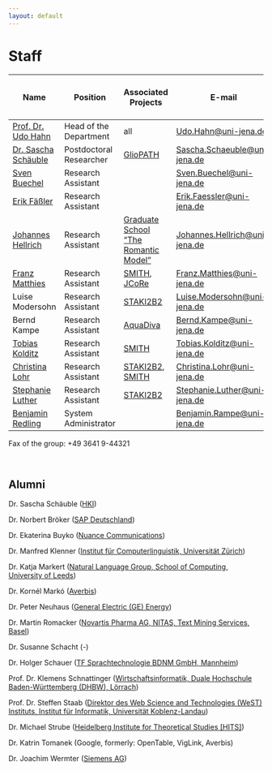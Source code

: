 ```yaml
---
layout: default
---
```


# Staff

<table>
<colgroup>
<col style="width: 300px" />
<col style="width: 300px" />
<col style="width: 400px" />
<col style="width: 400px" />
<col style="width: 300px" />
</colgroup>
<thead>
<tr class="header">
<th>Name</th>
<th>Position</th>
<th>Associated Projects</th>
<th>E-mail</th>
<th>Telephone (prefix +49 3641 9)</th>
</tr>
</thead>
<tbody>
<tr class="odd">
<td><a href="https://julielab.github.io/web/staff/Prof_+Dr_+Udo+Hahn.html">Prof. Dr. Udo Hahn</a></td>
<td>Head of the Department</td>
<td>all</td>
<td><a href="mailto:Udo.Hahn@uni-jena.de">Udo.Hahn@uni-jena.de</a></td>
<td>44320</td>
</tr>
<tr class="even">
<td><a href="https://julielab.github.io/web/staff/Dr_+Sascha+Sch%C3%A4uble.html">Dr. Sascha Schäuble</a></td>
<td>Postdoctoral Researcher</td>
<td><a href="http://www.sys-med.de/en/young-investigators/junior-research-alliances/gliopath/">GlioPATH</a></td>
<td><a href="mailto:Sascha.Schaeuble@uni-jena.de">Sascha.Schaeuble@uni-jena.de</a></td>
<td>44323</td>
</tr>
<tr class="odd">
<td><a href="https://julielab.github.io/web/staff/Sven+Buechel.html">Sven Buechel</a></td>
<td>Research Assistant</td>
<td></td>
<td><a href="mailto:Sven.Buechel@uni-jena.de">Sven.Buechel@uni-jena.de</a></td>
<td>44324</td>
</tr>
<tr class="even">
<td><a href="https://julielab.github.io/web/staff/Erik+F%C3%A4%C3%9Fler.html">Erik Fäßler</a></td>
<td>Research Assistant</td>
<td></td>
<td><a href="mailto:Erik.Faessler@uni-jena.de">Erik.Faessler@uni-jena.de</a></td>
<td>44324</td>
</tr>
<tr class="odd">
<td><a href="https://julielab.github.io/web/staff/Johannes+Hellrich.html">Johannes Hellrich</a></td>
<td>Research Assistant</td>
<td><a href="http://modellromantik.uni-jena.de/">Graduate School “The Romantic Model”</a></td>
<td><a href="mailto:Johannes.Hellrich@uni-jena.de">Johannes.Hellrich@uni-jena.de</a></td>
<td>44305</td>
</tr>
<tr class="even">
<td><a href="https://julielab.github.io/web/staff/Franz+Matthies.html">Franz Matthies</a></td>
<td>Research Assistant</td>
<td><a href="http://www.smith.care/">SMITH</a>, <a href="https://julielab.github.io/">JCoRe</a></td>
<td><a href="mailto:Franz.Matthies@uni-jena.de">Franz.Matthies@uni-jena.de</a></td>
<td>44305</td>
</tr>
<tr class="odd">
<td>Luise Modersohn</td>
<td>Research Assistant</td>
<td><a href="http://gepris.dfg.de/gepris/projekt/315098900">STAKI2B2</a></td>
<td><a href="mailto:Luise.Modersohn@uni-jena.de">Luise.Modersohn@uni-jena.de</a></td>
<td>44305</td>
</tr>
<tr class="even">
<td>Bernd Kampe</td>
<td>Research Assistant</td>
<td><a href="http://www.aquadiva.uni-jena.de/">AquaDiva</a></td>
<td><a href="mailto:Bernd.Kampe@uni-jena.de">Bernd.Kampe@uni-jena.de</a></td>
<td>44324</td>
</tr>
<tr class="odd">
<td><a href="https://julielab.github.io/web/staff/Tobias+Kolditz.html">Tobias Kolditz</a></td>
<td>Research Assistant</td>
<td><a href="http://www.smith.care/">SMITH</a></td>
<td><a href="mailto:Tobias.Kolditz@uni-jena.de">Tobias.Kolditz@uni-jena.de</a></td>
<td>44303</td>
</tr>
<tr class="even">
<td><a href="https://julielab.github.io/web/staff/Christina+Lohr.html">Christina Lohr</a></td>
<td>Research Assistant</td>
<td><a href="http://gepris.dfg.de/gepris/projekt/315098900">STAKI2B2</a>, <a href="http://www.smith.care/">SMITH</a></td>
<td><a href="mailto:Christina.Lohr@uni-jena.de">Christina.Lohr@uni-jena.de</a></td>
<td>44303</td>
</tr>
<tr class="odd">
<td><a href="https://julielab.github.io/web/staff/Stephanie+Luther.html">Stephanie Luther</a></td>
<td>Research Assistant</td>
<td><a href="http://gepris.dfg.de/gepris/projekt/315098900">STAKI2B2</a></td>
<td><a href="mailto:Stephanie.Luther@uni-jena.de">Stephanie.Luther@uni-jena.de</a></td>
<td>44303</td>
</tr>
<tr class="even">
<td><a href="https://julielab.github.io/web/staff/Benjamin+Redling.html">Benjamin Redling</a></td>
<td>System Administrator</td>
<td></td>
<td><a href="mailto:Benjamin.Rampe@uni-jena.de">Benjamin.Rampe@uni-jena.de</a></td>
<td>44323</td>
</tr>
</tbody>
</table>

Fax of the group: +49 3641 9-44321

<br>

## Alumni

Dr. Sascha Schäuble ([HKI](https://www.leibniz-hki.de/de/home.html))

Dr. Norbert Bröker ([SAP Deutschland](http://www.sap.com/germany/index.epx))

Dr. Ekaterina Buyko ([Nuance Communications](http://www.nuance.de/))

Dr. Manfred Klenner ([Institut für Computerlinguistik, Universität Zürich](http://www.cl.uzh.ch/people/team/klenner.html))

Dr. Katja Markert ([Natural Language Group, School of Computing, University of Leeds](http://www.comp.leeds.ac.uk/markert/))

Dr. Kornél Markó ([Averbis](http://www.averbis.de/))

Dr. Peter Neuhaus ([General Electric (GE) Energy](http://www.ge.com/de/home/))

Dr. Martin Romacker ([Novartis Pharma AG, NITAS, Text Mining Services, Basel](http://www.novartis.ch/))

Dr. Susanne Schacht (-)

Dr. Holger Schauer ([TF Sprachtechnologie BDNM GmbH, Mannheim](http://www.bi-media.de/))

Prof. Dr. Klemens Schnattinger ([Wirtschaftsinformatik, Duale Hochschule Baden-Württemberg (DHBW), Lörrach](http://www.dhbw-loerrach.de/index.php?id=schnattinger))

Prof. Dr. Steffen Staab ([Direktor des Web Science and Technologies (WeST) Instituts, Institut für Informatik, Universität Koblenz-Landau](http://www.uni-koblenz.de/~staab/))

Dr. Michael Strube ([Heidelberg Institute for Theoretical Studies [HITS]](http://www.h-its.org/english/homes/strube/index.php))

Dr. Katrin Tomanek (Google, formerly: OpenTable, VigLink, Averbis)

Dr. Joachim Wermter ([Siemens AG](http://www.siemens.com/entry/cc/en/))
